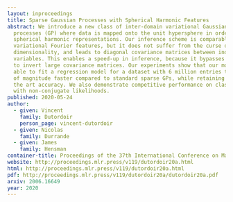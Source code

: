 ```yaml
---
layout: inproceedings
title: Sparse Gaussian Processes with Spherical Harmonic Features
abstract: We introduce a new class of inter-domain variational Gaussian
  processes (GP) where data is mapped onto the unit hypersphere in order to use
  spherical harmonic representations. Our inference scheme is comparable to
  variational Fourier features, but it does not suffer from the curse of
  dimensionality, and leads to diagonal covariance matrices between inducing
  variables. This enables a speed-up in inference, because it bypasses the need
  to invert large covariance matrices. Our experiments show that our model is
  able to fit a regression model for a dataset with 6 million entries two orders
  of magnitude faster compared to standard sparse GPs, while retaining state of
  the art accuracy. We also demonstrate competitive performance on classification
  with non-conjugate likelihoods.
published: 2020-05-24
author:
  - given: Vincent
    family: Dutordoir
    person_page: vincent-dutordoir
  - given: Nicolas
    family: Durrande
  - given: James
    family: Hensman
container-title: Proceedings of the 37th International Conference on Machine Learning
website: http://proceedings.mlr.press/v119/dutordoir20a.html
html: http://proceedings.mlr.press/v119/dutordoir20a.html
pdf: http://proceedings.mlr.press/v119/dutordoir20a/dutordoir20a.pdf
arxiv: 2006.16649
year: 2020
---
```

